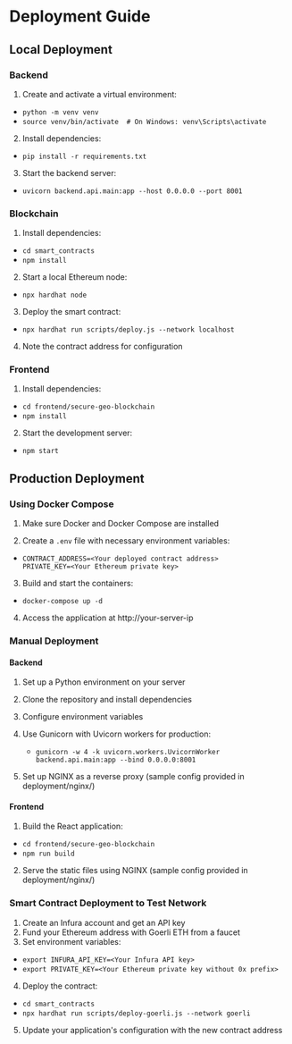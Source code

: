 # Deployment Guide

## Local Deployment

### Backend

1. Create and activate a virtual environment:
- `python -m venv venv`
- `source venv/bin/activate  # On Windows: venv\Scripts\activate`


2. Install dependencies:
- `pip install -r requirements.txt`


3. Start the backend server:
- `uvicorn backend.api.main:app --host 0.0.0.0 --port 8001`


### Blockchain

1. Install dependencies:
- `cd smart_contracts`
- `npm install`


2. Start a local Ethereum node:
- `npx hardhat node`


3. Deploy the smart contract:
- `npx hardhat run scripts/deploy.js --network localhost`


4. Note the contract address for configuration

### Frontend

1. Install dependencies:
- `cd frontend/secure-geo-blockchain`
- `npm install`


2. Start the development server:
- `npm start`


## Production Deployment

### Using Docker Compose

1. Make sure Docker and Docker Compose are installed

2. Create a `.env` file with necessary environment variables:
-     CONTRACT_ADDRESS=<Your deployed contract address>
      PRIVATE_KEY=<Your Ethereum private key>


3. Build and start the containers:
- `docker-compose up -d`


4. Access the application at http://your-server-ip

### Manual Deployment

#### Backend

1. Set up a Python environment on your server
2. Clone the repository and install dependencies
3. Configure environment variables
4. Use Gunicorn with Uvicorn workers for production:
   - `gunicorn -w 4 -k uvicorn.workers.UvicornWorker backend.api.main:app --bind 0.0.0.0:8001`

5. Set up NGINX as a reverse proxy (sample config provided in deployment/nginx/)

#### Frontend

1. Build the React application:
- `cd frontend/secure-geo-blockchain`
- `npm run build`
2. Serve the static files using NGINX (sample config provided in deployment/nginx/)

### Smart Contract Deployment to Test Network

1. Create an Infura account and get an API key
2. Fund your Ethereum address with Goerli ETH from a faucet
3. Set environment variables:
- `export INFURA_API_KEY=<Your Infura API key>`
- `export PRIVATE_KEY=<Your Ethereum private key without 0x prefix>`

4. Deploy the contract:
- `cd smart_contracts`
- `npx hardhat run scripts/deploy-goerli.js --network goerli`


5. Update your application's configuration with the new contract address





















